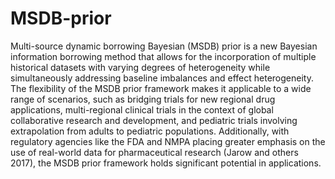 # MSDB-prior
  Multi-source dynamic borrowing Bayesian (MSDB) prior is a new Bayesian information borrowing method that allows for the incorporation of multiple historical datasets with varying degrees of heterogeneity while simultaneously addressing baseline imbalances and effect heterogeneity.
  The flexibility of the MSDB prior framework makes it applicable to a wide range of scenarios, such as bridging trials for new regional drug applications, multi-regional clinical trials in the context of global collaborative research and development, and pediatric trials involving extrapolation from adults to pediatric populations. Additionally, with regulatory agencies like the FDA and NMPA placing greater emphasis on the use of real-world data for pharmaceutical research (Jarow and others 2017), the MSDB prior framework holds significant potential in applications.

